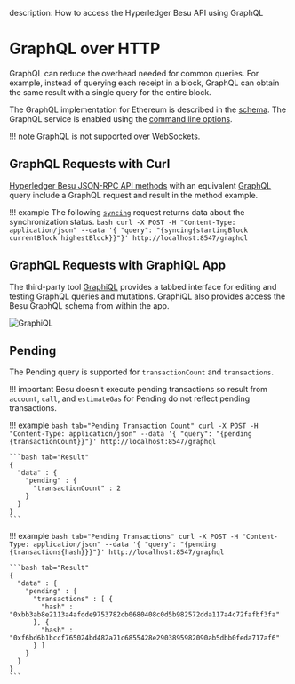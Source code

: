 description: How to access the Hyperledger Besu API using GraphQL
<!--- END of page meta data -->

# GraphQL over HTTP

GraphQL can reduce the overhead needed for common queries. For example, instead of querying each receipt in a
block, GraphQL can obtain the same result with a single query for the entire block. 

The GraphQL implementation for Ethereum is described in the [schema](https://github.com/hyperledger/besu/blob/master/ethereum/graphql/src/main/resources/schema.graphqls). 
The GraphQL service is enabled using the [command line options](API.md#enabling-api-access).

!!! note
    GraphQL is not supported over WebSockets. 

## GraphQL Requests with Curl 

[Hyperledger Besu JSON-RPC API methods](../../../Reference/API-Methods.md) with an equivalent [GraphQL](GraphQL.md) 
query include a GraphQL request and result in the method example. 

!!! example
    The following [`syncing`](../../../Reference/API-Methods.md#eth_syncing) request returns data about the synchronization status.
    ```bash
    curl -X POST -H "Content-Type: application/json" --data '{ "query": "{syncing{startingBlock currentBlock highestBlock}}"}' http://localhost:8547/graphql
    ```

## GraphQL Requests with GraphiQL App

The third-party tool [GraphiQL](https://github.com/skevy/graphiql-app) provides a tabbed interface for editing and testing GraphQL 
queries and mutations. GraphiQL also provides access the Besu GraphQL schema from within the app. 

![GraphiQL](../../../images/GraphiQL.png) 

## Pending  

The Pending query is supported for `transactionCount` and `transactions`. 

!!! important 
    Besu doesn't execute pending transactions so result from `account`, `call`, and `estimateGas` for Pending
    do not reflect pending transactions. 

!!! example
    ```bash tab="Pending Transaction Count"
    curl -X POST -H "Content-Type: application/json" --data '{ "query": "{pending {transactionCount}}"}' http://localhost:8547/graphql
    ```
    
    ```bash tab="Result"
    {
      "data" : {
        "pending" : {
          "transactionCount" : 2
        }
      }
    }
    ```
    
!!! example
    ```bash tab="Pending Transactions"
    curl -X POST -H "Content-Type: application/json" --data '{ "query": "{pending {transactions{hash}}}"}' http://localhost:8547/graphql
    ```
        
    ```bash tab="Result"
    {
      "data" : {
        "pending" : {
          "transactions" : [ {
            "hash" : "0xbb3ab8e2113a4afdde9753782cb0680408c0d5b982572dda117a4c72fafbf3fa"
          }, {
            "hash" : "0xf6bd6b1bccf765024bd482a71c6855428e2903895982090ab5dbb0feda717af6"
          } ]
        }
      }
    }
    ``` 
